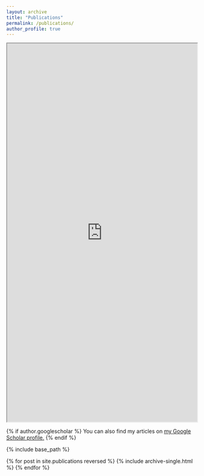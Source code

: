 ```yaml
---
layout: archive
title: "Publications"
permalink: /publications/
author_profile: true
---
```


<iframe width="100%" height="1000" src="https://robbiemparks.github.io/files/CV_Robbie_M_Parks_April_2020.pdf"></iframe>

{% if author.googlescholar %}
  You can also find my articles on <u><a href="{{author.googlescholar}}">my Google Scholar profile</a>.</u>
{% endif %}

{% include base_path %}

{% for post in site.publications reversed %}
  {% include archive-single.html %}
{% endfor %}
